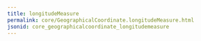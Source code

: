 ```yaml
---
title: longitudeMeasure
permalink: core/GeographicalCoordinate.longitudeMeasure.html
jsonid: core_geographicalcoordinate_longitudemeasure
---
```

